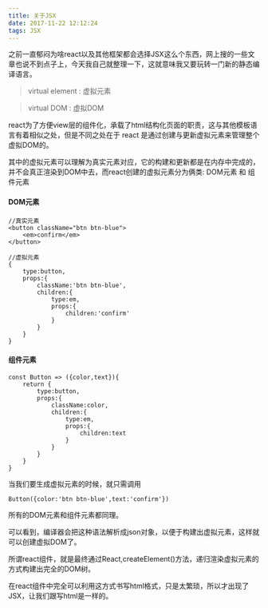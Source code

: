 ```yaml
---
title: 关于JSX
date: 2017-11-22 12:12:24
tags: JSX
---
```


之前一直郁闷为啥react以及其他框架都会选择JSX这么个东西，网上搜的一些文章也说不到点子上，今天我自己就整理一下，这就意味我又要玩转一门新的静态编译语言。

> virtual element : 虚拟元素

> virtual DOM : 虚拟DOM


react为了方便view层的组件化，承载了html结构化页面的职责，这与其他模板语言有着相似之处，但是不同之处在于 react 是通过创建与更新虚拟元素来管理整个虚拟DOM的。

其中的虚拟元素可以理解为真实元素对应，它的构建和更新都是在内存中完成的，并不会真正渲染到DOM中去，而react创建的虚拟元素分为俩类: DOM元素 和 组件元素

#### DOM元素

```
//真实元素
<button className="btn btn-blue">
	<em>confirm</em>
</button>

//虚拟元素
{
	type:button,
	props:{
		className:'btn btn-blue',
		children:{
			type:em,
			props:{
				children:'confirm'
			}
		}
	}
}
```

#### 组件元素

```
const Button => ({color,text}){
	return {
		type:button,
		props:{
			className:color,
			children:{
				type:em,
				props:{
					children:text
				}
			}
		}
	}
}

```
当我们要生成虚拟元素的时候，就只需调用

```
Button({color:'btn btn-blue',text:'confirm'})
```

所有的DOM元素和组件元素都同理。

可以看到，编译器会把这种语法解析成json对象，以便于构建出虚拟元素，这样就可以创建虚拟DOM了。
 
所谓react组件，就是最终通过React,createElement()方法，递归渲染虚拟元素的方式构建出完全的DOM树。

在react组件中完全可以利用这方式书写html格式，只是太繁琐，所以才出现了JSX，让我们跟写html是一样的。
